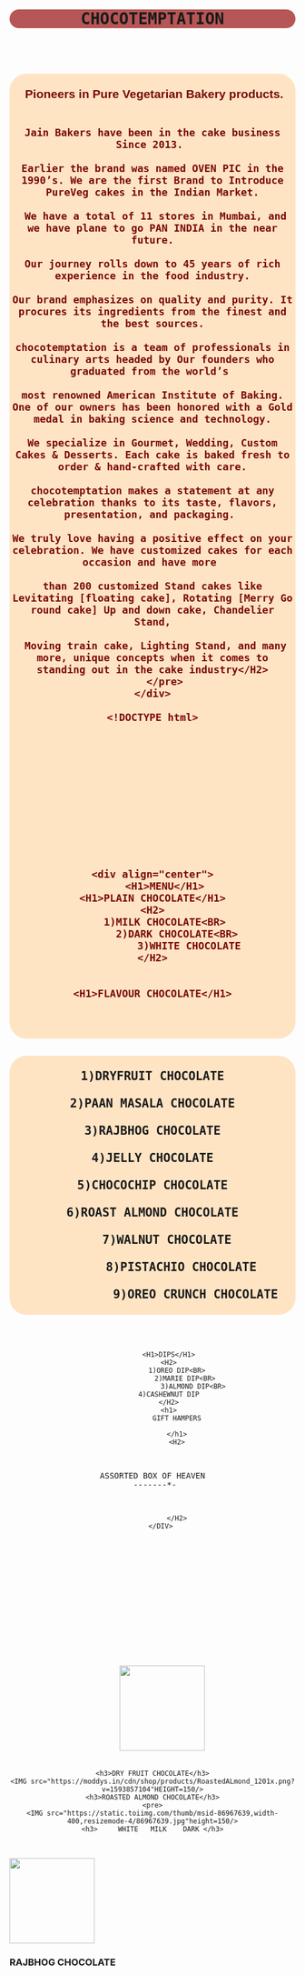 
<!---
mitkhetiya/mitkhetiya is a ✨ special ✨ repository because its `README.md` (this file) appears on your GitHub profile.
You can click the Preview link to take a look at your changes.
--->
<!DOCTYPE html>
<html lang="en">
<head>
    <meta charset="UTF-8">
    <meta name="viewport" content="width=device-width, initial-scale=1.0">
    <title>Document</title>
</head>
<style>
#J{
background-color:antiquewhite
}
    #h{
        background-color: antiquewhite;
        font-family: 'Franklin Gothic Medium', 'Arial Narrow', Arial, sans-serif;
    }
    #a{grid-area: a1;}
    #b{grid-area: b1;}
    #c{grid-area: c1;}
    #d{grid-area: d1;}
    #e{grid-area: e1;}
    #maindiv{display:grid;
        grid-template-areas:"a1  b1  c1  d1  e1";
        background-color: antiquewhite;
        font-family: 'Franklin Gothic Medium', 'Arial Narrow', Arial, sans-serif;
        
    }
    #f{
    padding-left: 620px;
    }

    </style>
<body>
    <DIV ID="J">
    <div align="center">
        <h1 style="background-color: rgb(123, 71, 3);">CHOCOTEMPTATION</h1>
        <div align="left">
    </div>
<div id="maindiv">
    <div id="a"><a href="home2.html">Home</a></div>
    <div id="b"><a href="aboutus.html">About</a></div>     
    <div id="c"><a href="CONTACTUS.HTML">Contact</a></div>          
    <div id="d"><a href="order.html">Gallery</a></div>
    <div id="e"><a href="menu.html">Menu</a></div>

</div>
    
    <H1 style="font-family: 'Franklin Gothic Medium', 'Arial Narrow', Arial, sans-serif;background-color: rgba(165, 42, 42, 0.598);">WE PROVIDE</H1>
        </div>
       
        <PRE>
 <IMG id="f" src="https://sweetcounty.in/img/order-food.png"HEIGHT="150"/><H2 style="text-align: center;"> ORDER ONLINE</H2><H3 style="text-align: center;">We promise to continue serving the customers with best quality</H3> 
            
            
    <IMG id="f" SRC="https://sweetcounty.in/img/take-away.png"HEIGHT="150"/><H2 style="text-align: center;">TAKE AWAY</H2><H3 style="text-align: center;">We promise to continue serving the customers with best quality</H3>
    </PRE>
</DIV>
</body>
</html>



<!DOCTYPE html>
<html lang="en">
<head>
    <meta charset="UTF-8">
    <meta name="viewport" content="width=device-width, initial-scale=1.0">
    <title>Document</title>
</head>
<h2 style>
    
    </style>
<body>
    <DIV align="center">
    <H1 style="background-color: bisque;
    border-radius: 25px;">CHOCOTEMPTATION STORE DETAILS</H1>
    <PRE> <h2 style="background-color:  rgba(165, 42, 42, 0.788);
             border-radius: 25px;">Ghatkopar</h2>
2/A, Prakash Building, RB Mehta Marg, Ghatkopar East, 
Mumbai, Maharashtra 400077

+91 9323444744

chocotemptation.sion@gmail.com

8:00 AM - 12:00 AM
<br>
    <h2 style="background-color:  rgba(165, 42, 42, 0.788);
    border-radius: 25px;">Thane</h2>
Shop No.3&4, Gagangiri Shop Owners Co. Op. Soc. Ltd, near Prashant Corner, Panch Pakhdi, Thane West,
 Thane, Maharashtra 400602

+91 9699811911

chocotemptation.thane@gmail.com

8:00 AM - 12:00 AM

    </PRE>

</body>
</html>

<!DOCTYPE html>
<html lang="en">
<head>
    <meta charset="UTF-8">
    <meta name="viewport" content="width=device-width, initial-scale=1.0">
    <title>Document</title>
</head>
<style>#a{
background-color: antiquewhite;
border-radius: 25px;




}</style>
<body>
    <pre>
    <div id="a" align="center">
                    <h1 style="background-color: rgba(165, 42, 42, 0.788);">CHOCOTEMPTATION</h1>
         <H2 style="font-family: 'Franklin Gothic Medium', 'Arial Narrow', Arial, sans-serif;
         color: rgb(121, 6, 6);">
 Pioneers in Pure Vegetarian Bakery products.

    Jain Bakers have been in the cake business Since 2013. 

    Earlier the brand was named OVEN PIC in the 1990’s. We are the first Brand to Introduce PureVeg cakes in the Indian Market.

     We have a total of 11 stores in Mumbai, and we have plane to go PAN INDIA in the near future.

    Our journey rolls down to 45 years of rich experience in the food industry.

    Our brand emphasizes on quality and purity. It procures its ingredients from the finest and the best sources.

    chocotemptation is a team of professionals in culinary arts headed by Our founders who graduated from the world’s 

    most renowned American Institute of Baking. One of our owners has been honored with a Gold medal in baking science and technology.

    We specialize in Gourmet, Wedding, Custom Cakes & Desserts. Each cake is baked fresh to order & hand-crafted with care.

    chocotemptation makes a statement at any celebration thanks to its taste, flavors, presentation, and packaging. 

    We truly love having a positive effect on your celebration. We have customized cakes for each occasion and have more 

    than 200 customized Stand cakes like Levitating [floating cake], Rotating [Merry Go round cake] Up and down cake, Chandelier Stand,

     Moving train cake, Lighting Stand, and many more, unique concepts when it comes to standing out in the cake industry</H2>
        </pre>
    </div>

    <!DOCTYPE html>
<html lang="en">
<head>
    <meta charset="UTF-8">
    <meta name="viewport" content="width=device-width, initial-scale=1.0">
    <title>print menu</title>
</head>
<style>
h1{
    
    background-color: rgb(183, 134, 69);
    border-radius: 30px;
    font-family: 'Franklin Gothic Medium', 'Arial Narrow', Arial, sans-serif;
}
h2{
    background-color: bisque;
    border-radius: 30px;
    font font-family: Arial, "Helvetica Neue", Helvetica, sans-serif;
}
</style>

    <div align="center">
        <H1>MENU</H1>
    <H1>PLAIN CHOCOLATE</H1>
    <H2>
        1)MILK CHOCOLATE<BR>
            2)DARK CHOCOLATE<BR>
                3)WHITE CHOCOLATE
    </H2>

    
    <H1>FLAVOUR CHOCOLATE</H1>
   <h2>
1)DRYFRUIT CHOCOLATE<BR>
2)PAAN MASALA CHOCOLATE<BR>
3)RAJBHOG CHOCOLATE<BR>
4)JELLY CHOCOLATE<BR>
5)CHOCOCHIP CHOCOLATE<BR>
6)ROAST ALMOND CHOCOLATE<BR>
    7)WALNUT CHOCOLATE<BR>
        8)PISTACHIO CHOCOLATE<BR>
            9)OREO CRUNCH CHOCOLATE
            </h2>
        
            <H1>DIPS</H1>
            <H2>
                1)OREO DIP<BR>
                    2)MARIE DIP<BR>
                        3)ALMOND DIP<BR>
            4)CASHEWNUT DIP
            </H2>
            <h1>
                GIFT HAMPERS

                </h1>
                <H2>
ASSORTED BOX OF HEAVEN<BR>
-*-*-*-*-*-*-*-

                </H2>
        </DIV>
   </h>
</body>
</html>

<!DOCTYPE html>
<html lang="en">
<head>
    <meta charset="UTF-8">
    <meta name="viewport" content="width=device-width, initial-scale=1.0">
    <title>Document</title>
</head>
<body>
    <img src="https://choconnuts.in/wp-content/uploads/2020/07/WhatsApp-Image-2021-09-25-at-6.38.57-PM-3.jpeg"HEIGHT=150/>

    <h3>DRY FRUIT CHOCOLATE</h3>
    <IMG src="https://moddys.in/cdn/shop/products/RoastedALmond_1201x.png?v=1593857104"HEIGHT=150/>
    <h3>ROASTED ALMOND CHOCOLATE</h3>
    <pre>
    <IMG src="https://static.toiimg.com/thumb/msid-86967639,width-400,resizemode-4/86967639.jpg"height=150/>
    <h3>     WHITE   MILK    DARK </h3>
</pre>
<IMG SRC="https://choconnuts.in/wp-content/uploads/2020/07/rajbhog.jpg" height="150"/>
<H3> RAJBHOG CHOCOLATE</H3>





</body>
</html>
